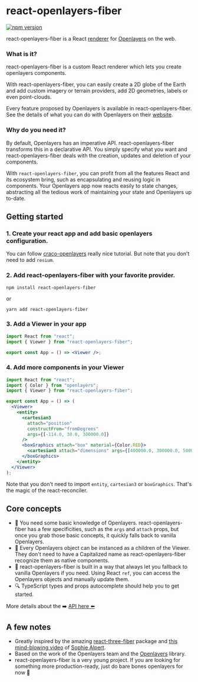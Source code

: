 # react-openlayers-fiber

[![npm version](https://badge.fury.io/js/react-openlayers-fiber.svg)](https://badge.fury.io/js/react-openlayers-fiber)

react-openlayers-fiber is a React <a href="https://reactjs.org/docs/codebase-overview.html#renderers">renderer</a> for <a href="https://openlayers.com/openlayersjs/">Openlayers</a> on the web.

### What is it?

react-openlayers-fiber is a custom React renderer which lets you create openlayers components.

With react-openlayers-fiber, you can easily create a 2D globe of the Earth and add custom imagery or terrain providers, add 2D geometries, labels or even point-clouds.

Every feature proposed by Openlayers is available in react-openlayers-fiber.
See the details of what you can do with Openlayers on their <a href="https://openlayers.com/openlayersjs/">website</a>.

### Why do you need it?

By default, Openlayers has an imperative API. react-openlayers-fiber transforms this in a declarative API. You simply specify what you want and react-openlayers-fiber deals with the creation, updates and deletion of your components.

With `react-openlayers-fiber`, you can profit from all the features React and its ecosystem bring, such as encapsulating and reusing logic in components. Your Openlayers app now reacts easily to state changes, abstracting all the tedious work of maintaining your state and Openlayers up to-date.

## Getting started

### 1. Create your react app and add basic openlayers configuration.

You can follow <a href="https://github.com/darwin-education/craco-openlayers">craco-openlayers</a> really nice tutorial. But note that you don't need to add `resium`.

### 2. Add react-openlayers-fiber with your favorite provider.

```shell
npm install react-openlayers-fiber
```

or

```shell
yarn add react-openlayers-fiber
```

### 3. Add a Viewer in your app

```jsx
import React from "react";
import { Viewer } from "react-openlayers-fiber";

export const App = () => <Viewer />;
```

### 4. Add more components in your Viewer

```jsx
import React from "react";
import { Color } from "openlayers";
import { Viewer } from "react-openlayers-fiber";

export const App = () => (
  <Viewer>
    <entity>
      <cartesian3
        attach="position"
        constructFrom="fromDegrees"
        args={[-114.0, 30.0, 300000.0]}
      />
      <boxGraphics attach="box" material={Color.RED}>
        <cartesian3 attach="dimensions" args={[400000.0, 300000.0, 500000.0]} />
      </boxGraphics>
    </entity>
  </Viewer>
);
```

Note that you don't need to import `entity`, `cartesian3` or `boxGraphics`. That's the magic of the react-reconciler.

## Core concepts

- 📖 You need some basic knowledge of Openlayers. react-openlayers-fiber has a few specificities, such as the `args` and `attach` props, but once you grab those basic concepts, it quickly falls back to vanilla Openlayers.
- 🧩 Every Openlayers object can be instanced as a children of the Viewer. They don't need to have a Capitalized name as react-openlayers-fiber recognize them as native components.
- 🚪 react-openlayers-fiber is built in a way that always let you fallback to vanilla Openlayers if you need. Using React `ref`, you can access the Openlayers objects and manually update them.
- 🔍 TypeScript types and props autocomplete should help you to get started.

More details about the ➡️ <a href="./API.md">API here ⬅️</a>

## A few notes

- Greatly inspired by the amazing <a href="https://github.com/react-spring/react-three-fiber">react-three-fiber</a> package and <a href="https://www.youtube.com/watch?v=CGpMlWVcHok">this mind-blowing video</a> of <a href="https://twitter.com/sophiebits">Sophie Alpert</a>.
- Based on the work of the Openlayers team and the <a href="https://openlayers.org/">Openlayers</a> library.
- react-openlayers-fiber is a very young project. If you are looking for something more production-ready, just do bare bones openlayers for now 🤷
